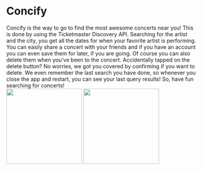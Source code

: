 # Concify
Concify is the way to go to find the most awesome concerts near you! This is done by using the Ticketmaster Discovery API. 
Searching for the artist and the city, you get all the dates for when your favorite artist is performing. You can easily share a 
concert with your friends and if you have an account you can even save them for later, if you are going. Of course you can also delete 
them when you've been to the concert. Accidentally tapped on the delete button? No worries, we got you covered by confirming if you want 
to delete. We even remember the last search you have done, so whenever you close the app and restart, you can see your last query results! 
So, have fun searching for concerts!
<br />
<img src="https://cloud.githubusercontent.com/assets/10434310/21277441/a788acb4-c3d6-11e6-95ca-e8d9d7ae2865.png" width="200">
<img src="https://cloud.githubusercontent.com/assets/10434310/21277442/a78eb4c4-c3d6-11e6-8411-bdce1ca950eb.png" width="200">
